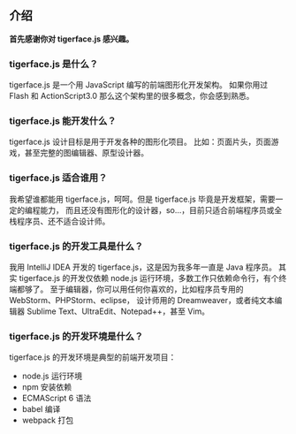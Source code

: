 ## 介绍

**首先感谢你对 tigerface.js 感兴趣。**

### tigerface.js 是什么？

tigerface.js 是一个用 JavaScript 编写的前端图形化开发架构。
如果你用过 Flash 和 ActionScript3.0 那么这个架构里的很多概念，你会感到熟悉。

### tigerface.js 能开发什么？

tigerface.js 设计目标是用于开发各种的图形化项目。
比如：页面片头，页面游戏，甚至完整的图编辑器、原型设计器。

### tigerface.js 适合谁用？

我希望谁都能用 tigerface.js，呵呵。但是 tigerface.js 毕竟是开发框架，需要一定的编程能力，
而且还没有图形化的设计器，so...，目前只适合前端程序员或全栈程序员、还不适合设计师。

### tigerface.js 的开发工具是什么？

我用 IntelliJ IDEA 开发的 tigerface.js，这是因为我多年一直是 Java 程序员。
其实 tigerface.js 的开发仅依赖 node.js 运行环境，多数工作只依赖命令行，有个终端都够了。
至于编辑器，你可以用任何你喜欢的，比如程序员专用的 WebStorm、PHPStorm、eclipse，
设计师用的 Dreamweaver，或者纯文本编辑器 Sublime Text、UltraEdit、Notepad++，甚至 Vim。

### tigerface.js 的开发环境是什么？

tigerface.js 的开发环境是典型的前端开发项目：
* node.js 运行环境
* npm 安装依赖
* ECMAScript 6 语法
* babel 编译
* webpack 打包
